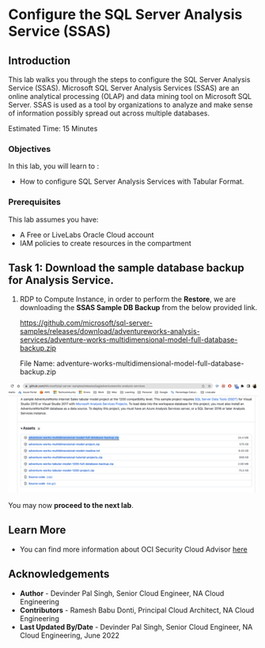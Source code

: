 # Configure the SQL Server Analysis Service (SSAS)

## Introduction

This lab walks you through the steps to configure the SQL Server Analysis Service (SSAS). Microsoft SQL Server Analysis Services (SSAS) are an online analytical processing (OLAP) and data mining tool on Microsoft SQL Server.  SSAS is used as a tool by organizations to analyze and make sense of information possibly spread out across multiple databases.

Estimated Time:  15 Minutes



### Objectives
In this lab, you will learn to :
* How to configure SQL Server Analysis Services with Tabular Format.

### Prerequisites  

This lab assumes you have:
- A Free or LiveLabs Oracle Cloud account
- IAM policies to create resources in the compartment

##  Task 1: Download the sample database backup for Analysis Service.

1. RDP to Compute Instance, in order to perform the **Restore**, we are downloading the **SSAS Sample DB Backup** from the below provided link.

    https://github.com/microsoft/sql-server-samples/releases/download/adventureworks-analysis-services/adventure-works-multidimensional-model-full-database-backup.zip

    File Name: adventure-works-multidimensional-model-full-database-backup.zip

  ![](./images/lab2-image1.png " ")


You may now **proceed to the next lab**.

## Learn More
- You can find more information about OCI Security Cloud Advisor [here](https://docs.oracle.com/en-us/iaas/Content/SecurityAdvisor/Concepts/securityadvisoroverview.htm)


## Acknowledgements
* **Author** - Devinder Pal Singh, Senior Cloud Engineer, NA Cloud Engineering
* **Contributors** -  Ramesh Babu Donti, Principal Cloud Architect, NA Cloud Engineering
* **Last Updated By/Date** - Devinder Pal Singh, Senior Cloud Engineer, NA Cloud Engineering, June 2022

